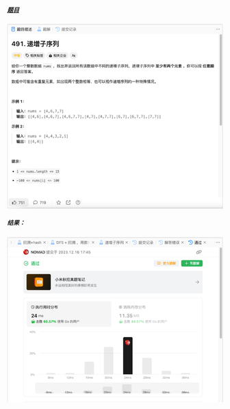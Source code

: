 ##### [题目](https://leetcode.cn/problems/non-decreasing-subsequences/description/)
![pic](img.png)
##### 结果：
![pic](result.png)